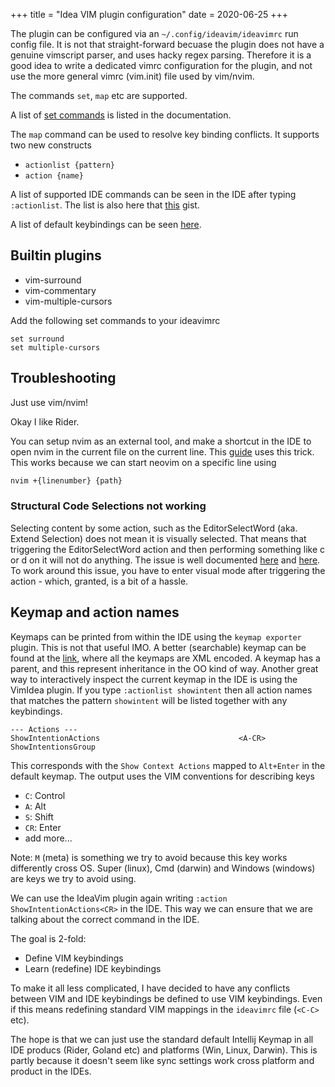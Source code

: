+++
title = "Idea VIM plugin configuration"
date = 2020-06-25
+++

The plugin can be configured via an `~/.config/ideavim/ideavimrc` run config
file. It is not that straight-forward becuase the plugin does not have a genuine
vimscript parser, and uses hacky regex parsing. Therefore it is a good idea to
write a dedicated vimrc configuration for the plugin, and not use the more
general vimrc (vim.init) file used by vim/nvim.

The commands `set`, `map` etc are supported.

A list of [set commands](https://github.com/JetBrains/ideavim/blob/master/doc/set-commands.md)
is listed in the documentation.

The `map` command can be used to resolve key binding conflicts. It supports two
new constructs

* `actionlist {pattern}`
* `action {name}`

A list of supported IDE commands can be seen in the IDE after typing
`:actionlist`. The list is also here that [this](https://gist.github.com/zchee/9c78f91cc5ad771c1f5d)
gist.

A list of default keybindings can be seen [here](https://github.com/JetBrains/ideavim/blob/master/src/com/maddyhome/idea/vim/package-info.java).
## Builtin plugins

* vim-surround
* vim-commentary
* vim-multiple-cursors

Add the following set commands to your ideavimrc

```vim
set surround
set multiple-cursors
```

## Troubleshooting

Just use vim/nvim!

Okay I like Rider.

You can setup nvim as an external tool, and make a shortcut in the IDE to open
nvim in the current file on the current line. This [guide](https://www.jetbrains.com/help/ruby/using-emacs-as-an-external-editor.html#external-editor)
uses this trick. This works because we can start neovim on a specific line using

```bash
nvim +{linenumber} {path}
```

### Structural Code Selections not working

Selecting content by some action, such as the EditorSelectWord
(aka. Extend Selection) does not mean it is visually selected. That means
that triggering the EditorSelectWord action and then performing something
like c or d on it will not do anything. The issue is well documented [here](https://stackoverflow.com/questions/38126290/intellij-idea-selection-to-ideavim-selection)
and [here](https://youtrack.jetbrains.com/issue/VIM-510). To work around this
issue, you have to enter visual mode after triggering the action - which, granted, is a bit of a hassle.

## Keymap and action names

Keymaps can be printed from within the IDE using the `keymap exporter` plugin.
This is not that useful IMO. A better (searchable) keymap can be found at the
[link](https://github.com/JetBrains/intellij-community/tree/master/platform/platform-resources/src/keymaps),
where all the keymaps are XML encoded. A keymap has a parent, and this represent
inheritance in the OO kind of way. Another great way to interactively inspect
the current keymap in the IDE is using the VimIdea plugin. If you type
`:actionlist showintent` then all action names that matches the pattern
`showintent` will be listed together with any keybindings.

```
--- Actions ---
ShowIntentionActions                               <A-CR>
ShowIntentionsGroup
```

This corresponds with the `Show Context Actions` mapped to `Alt+Enter` in the
default keymap. The output uses the VIM conventions for describing keys

* `C`: Control
* `A`: Alt
* `S`: Shift
* `CR`: Enter
* add more...

Note: `M` (meta) is something we try to avoid because this key works differently
cross OS. Super (linux), Cmd (darwin) and Windows (windows) are keys we try to
avoid using.

We can use the IdeaVim plugin again writing `:action
ShowIntentionActions<CR>` in the IDE. This way we can ensure that we are
talking about the correct command in the IDE.

The goal is 2-fold:

* Define VIM keybindings
* Learn (redefine) IDE keybindings

To make it all less complicated, I have decided to have any conflicts between
VIM and IDE keybindings be defined to use VIM keybindings. Even if this means
redefining standard VIM mappings in the `ideavimrc` file (`<C-C>` etc).

The hope is that we can just use the standard default Intellij Keymap in all IDE
producs (Rider, Goland etc) and platforms (Win, Linux, Darwin). This is partly
because it doesn't seem like sync settings work cross platform and product in
the IDEs.
